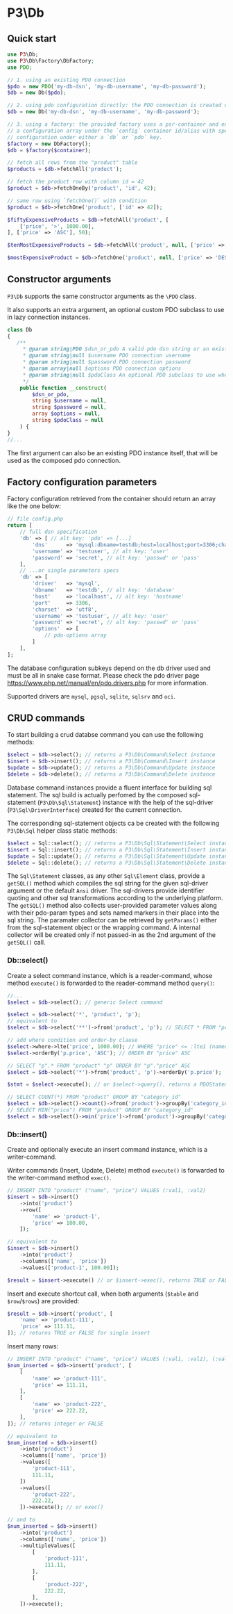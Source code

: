 # P3\Db

## Quick start

```php
use P3\Db;
use P3\Db\Factory\DbFactory;
use PDO;

// 1. using an existing PDO connection
$pdo = new PDO('my-db-dsn', 'my-db-username', 'my-db-password');
$db = new Db($pdo);

// 2. using pdo configuration directly: the PDO connection is created on demand
$db = new Db('my-db-dsn', 'my-db-username', 'my-db-password');

// 3. using a factory: the provided factory uses a psr-container and expects to find
// a configuration array under the `config` container id/alias with specific database
// configuration under either a `db` or `pdo` key.
$factory = new DbFactory();
$db = $factory($container);

// fetch all rows from the "product" table
$products = $db->fetchAll('product');

// fetch the product row with column id = 42
$product = $db->fetchOneBy('product', 'id', 42);

// same row using `fetchOne()` with condition
$product = $db->fetchOne('product', ['id' => 42]);

$fiftyExpensiveProducts = $db->fetchAll('product', [
    ['price', '>', 1000.00],
], ['price' => 'ASC'], 50);

$tenMostExpensiveProducts = $db->fetchAll('product', null, ['price' => 'DESC'], 10);

$mostExpensiveProduct = $db->fetchOne('product', null, ['price' => 'DESC']);

```

## Constructor arguments

`P3\Db` supports the same constructor arguments as the `\PDO` class.

It also supports an extra argument, an optional custom PDO subclass to use in
lazy connection instances.

```php
class Db
{
   /**
     * @param string|PDO $dsn_or_pdo A valid pdo dsn string or an existing pdo connection instance
     * @param string|null $username PDO connection username
     * @param string|null $password PDO connection password
     * @param array|null $options PDO connection options
     * @param string|null $pdoClass An optional PDO subclass to use when creating a new connection
     */
    public function __construct(
        $dsn_or_pdo,
        string $username = null,
        string $password = null,
        array $options = null,
        string $pdoClass = null
    ) {
}
//...
```
The first argument can also be an existing PDO instance itself, that will be used
as the composed pdo connection.

## Factory configuration parameters

Factory configuration retrieved from the container should return an array like the
one below:

```php
// file config.php
return [
    // full dsn specification
    'db' => [ // alt key: 'pdo' => [...]
        'dns'      => 'mysql:dbname=testdb;host=localhost;port=3306;charset=utf8',
        'username' => 'testuser', // alt key: 'user'
        'password' => 'secret', // alt key: 'passwd' or 'pass'
    ],
    // ...or single parameters specs
    'db' => [
        'driver'   => 'mysql',
        'dbname'   => 'testdb', // alt key: 'database'
        'host'     => 'localhost', // alt key: 'hostname'
        'port'     => 3306,
        'charset'  => 'utf8',
        'username' => 'testuser', // alt key: 'user'
        'password' => 'secret', // alt key: 'passwd' or 'pass'
        'options'  => [
            // pdo-options array
        ]
    ],
];
```

The database configuration subkeys depend on the db driver used and must be all
in snake case format. Please check the pdo driver page https://www.php.net/manual/en/pdo.drivers.php
for more information.

Supported drivers are `mysql`, `pgsql`, `sqlite`, `sqlsrv` and `oci`.

## CRUD commands

To start building a crud databse command you can use the following methods:

```php
$select = $db->select(); // returns a P3\Db\Command\Select instance
$insert = $db->insert(); // returns a P3\Db\Command\Insert instance
$update = $db->update(); // returns a P3\Db\Command\Update instance
$delete = $db->delete(); // returns a P3\Db\Command\Delete instance
```

Database command instances provide a fluent interface for building sql statement.
The sql build is actually perfomed by the composed sql-statement (`P3\Db\Sql\Statement`)
instance with the help of the sql-driver (`P3\Sql\DriverInterface`) created for
the current connection.

The corresponding sql-statement objects ca be created with the following `P3\Db\Sql` helper
class static methods:

```php
$select = Sql::select(); // returns a P3\Db\Sql\Statement\Select instance
$insert = Sql::insert(); // returns a P3\Db\Sql\Statement\Insert instance
$update = Sql::update(); // returns a P3\Db\Sql\Statement\Update instance
$delete = Sql::delete(); // returns a P3\Db\Sql\Statement\Delete instance
```

The `Sql\Statement` classes, as any other `Sql\Element` class, provide a `getSQL()`
method which compiles the sql string for the given sql-driver argument or the default
`Ansi` driver. The sql-drivers provide identifier quoting and other sql transformations
according to the underlying platform. The `getSQL()` method also collects user-provided
parameter values along with their pdo-param types and sets named markers in their place
into the sql string. The paramater collector can be retrieved by `getParams()` either from
the sql-statement object or the wrapping command. A internal collector will be created
only if not passed-in as the 2nd argument of the `getSQL()` call.

### Db::select()

Create a select command instance, which is a reader-command, whose method `execute()`
is forwarded to the reader-command method `query()`:

```php
//...
$select = $db->select(); // generic Select command

$select = $db->select('*', 'product', 'p');
// equivalent to
$select = $db->select('**')->from('product', 'p'); // SELECT * FROM "product" "p"

// add where condition and order-by clause
$select->where->lte('price', 1000.00); // WHERE "price" <= :lte1 (named parameter marker)
$select->orderBy('p.price', 'ASC'); // ORDER BY "price" ASC

// SELECT "p".* FROM "product" "p" ORDER BY "p"."price" ASC
$select = $db->select('*')->from('product', 'p')->orderBy('p.price');

$stmt = $select->execute(); // or $select->query(), returns a PDOStatement or FALSE

// SELECT COUNT(*) FROM "product" GROUP BY "category_id"
$select = $db->select()->count()->from('product')->groupBy('category_id');
// SELECT MIN("price") FROM "product" GROUP BY "category_id"
$select = $db->select()->min('price')->from('product')->groupBy('category_id');
```

### Db::insert()

Create and optionally execute an insert command instance, which is a writer-command.

Writer commands (Insert, Update, Delete) method `execute()` is forwarded to the
writer-command method `exec()`.

```php
// INSERT INTO "product" ("name", "price") VALUES (:val1, :val2)
$insert = $db->insert()
    ->into('product')
    ->row([
	    'name' => 'product-1',
    	'price' => 100.00,
	]);

// equivalent to
$insert = $db->insert()
    ->into('product')
    ->columns(['name', 'price'])
    ->values(['product-1', 100.00]);

$result = $insert->execute() // or $insert->exec(), returns TRUE or FALSE for single row insert
```

Insert and execute shortcut call, when both arguments (`$table` and `$row`/`$rows`)
are provided:

```php
$result = $db->insert('product', [
    'name' => 'product-111',
    'price' => 111.11,
]); // returns TRUE or FALSE for single insert
```

Insert many rows:

```php
// INSERT INTO "product" ("name", "price") VALUES (:val1, :val2), (:val3, :val4)
$num_inserted = $db->insert('product', [
    [
        'name' => 'product-111',
        'price' => 111.11,
    ],
    [
        'name' => 'product-222',
        'price' => 222.22,
    ],
]); // returns integer or FALSE

// equivalent to
$num_inserted = $db->insert()
    ->into('product')
    ->columns(['name', 'price'])
    ->values([
        'product-111',
        111.11,
    ])
    ->values([
        'product-222',
        222.22,
    ])->execute(); // or exec()

// and to
$num_inserted = $db->insert()
    ->into('product')
    ->columns(['name', 'price'])
    ->multipleValues([
        [
            'product-111',
            111.11,
        ],
        [
            'product-222',
            222.22,
        ],
    ])->execute();
```





